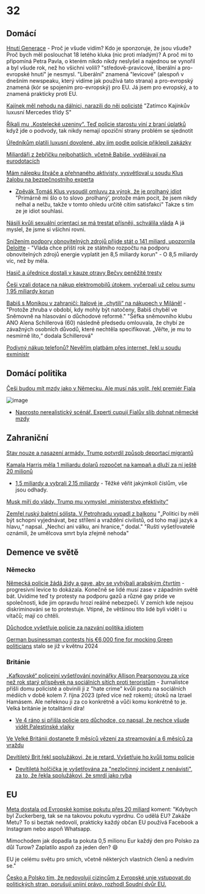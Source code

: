 # 32

## Domácí

[Hnutí Generace](https://hnutigenerace.cz/o-nas/nas-pribeh/) - Proč je všude vidím? Kdo je sponzoruje, že jsou všude? Proč bych měl poslouchat 18 letého kluka (nic proti mladým)? A proč mi to připomíná Petra Pavla, o kterém nikdo nikdy neslyšel a najednou se vynořil a byl všude rok, než ho všichni volili? "středově-pravicové, liberální a pro-evropské hnutí" je nesmysl. "Liberální" znamená "levicové" (alespoň v dnešním newspeaku, který vidíme jak používá tato strana) a pro-evropský znamená (kór se spojením pro-evropský) pro EU. Já jsem pro evropský, a to znamená prakticky proti EU.

[Kajínek měl nehodu na dálnici, narazili do něj policisté](https://www.novinky.cz/clanek/krimi-kajinek-mel-nehodu-na-dalnici-narazili-do-nej-policiste-40497643) "Zatímco Kajínkův luxusní Mercedes třídy S"

[Říkali mu „Kostelecké uzeniny“. Teď policie starostu viní z braní úplatků](https://www.seznamzpravy.cz/clanek/domaci-kauzy-rikali-mu-kostelecke-uzeniny-ted-policie-starostu-vini-z-brani-uplatku-264296) když jde o podvody, tak nikdy nemají opoziční strany problém se sjednotit

[Úředníkům platili luxusní dovolené, aby jim podle policie přiklepli zakázky](https://www.seznamzpravy.cz/clanek/domaci-kauzy-luxusni-zajezdy-a-milionove-zakazky-policie-popsala-novy-pripad-korupce-264401)

[Miliardáři z žebříčku nejbohatších, včetně Babiše, vydělávají na eurodotacích](https://www.novinky.cz/clanek/ekonomika-miliardari-z-zebricku-nejbohatsich-vcetne-babise-vydelavaji-na-eurodotacich-vsima-si-guardian-40496157)

[Mám nálepku štváče a přehnaného aktivisty, vysvětloval u soudu Klus žalobu na bezpečnostního experta](https://www.novinky.cz/clanek/domaci-mam-nalepku-stvace-a-prehnaneho-aktivisty-vysvetloval-u-soudu-klus-zalobu-na-bezpecnostniho-experta-40497195)
  *  [Zpěvák Tomáš Klus vysoudil omluvu za výrok, že je prolhaný idiot](https://www.idnes.cz/zpravy/revue/spolecnost/tomas-klus-zpevak-milan-mikulecky-expert-palestina-izrael-rozsudek.A241115_130937_lidicky_iri) "Primárně mi šlo o to slovo ‚prolhaný‘, protože mám pocit, že jsem nikdy nelhal a nelžu, takže v tomto ohledu určitě cítím satisfakci" Takze s tim ze je idiot souhlasi.

[Násilí kvůli sexuální orientaci se má trestat přísněji, schválila vláda](https://www.novinky.cz/clanek/domaci-nasili-kvuli-sexualni-orientaci-se-ma-trestat-prisneji-schvalila-vlada-40497204) A já myslel, že jsme si všichni rovni.

[Snížením podpory obnovitelných zdrojů přijde stát o 141 miliard, upozornila Deloitte](https://www.novinky.cz/clanek/ekonomika-snizenim-podpory-obnovitelnych-zdroju-prijde-stat-o-141-miliard-upozornila-deloitte-40497113) - "Vláda chce příští rok ze státního rozpočtu na podporu obnovitelných zdrojů energie vyplatit jen 8,5 miliardy korun" - O 8,5 miliardy víc, než by měla.

[Hasič a úřednice dostali v kauze otravy Bečvy peněžité tresty](https://www.novinky.cz/clanek/domaci-hasic-a-urednice-dostali-v-kauze-otravy-becvy-penezite-tresty-40497102#dop_ab_variant=0&dop_id=40497102&dop_req_id=6YzdtFImbAt-202411140831&dop_source_zone_name=novinky.web.nexttoart)

[Češi vzali dotace na nákup elektromobilů útokem, vyčerpali už celou sumu 1,95 miliardy korun](https://www.novinky.cz/clanek/auto-cesi-vzali-dotace-na-nakup-elektromobilu-utokem-vycerpali-uz-celou-sumu-195-miliardy-korun-40497153)

[Babiš s Monikou v zahraničí: Italové je „chytili“ na nákupech v Miláně!](https://www.blesk.cz/clanek/zpravy-politika/799554/babis-s-monikou-v-zahranici-italove-je-chytili-na-nakupech-v-milane.html) - "Protože zhruba v období, kdy mohly být natočeny, Babiš chyběl ve Sněmovně na hlasování o důchodové reformě." "Šéfka sněmovního klubu ANO Alena Schillerová (60) následně předsedu omlouvala, že chybí ze závažných osobních důvodů, které nechtěla specifikovat. „Věřte, je mu to nesmírně líto,“ dodala Schillerová"

[Podivný nákup telefonů? Nevěřím platbám přes internet, řekl u soudu exministr](https://www.idnes.cz/zpravy/domaci/katerina-blazkova-namestkyne-ministerstvo-obrany-mobilni-telefony-lubomir-metnar.A241114_102314_tv-domaci_iri)

## Domácí politika

[Češi budou mít mzdy jako v Německu. Ale musí nás volit, řekl premiér Fiala](https://www.idnes.cz/zpravy/domaci/premier-petr-fiala-mzdy-nemecko-volby-spolu.A241117_131809_domaci_misl)

![image](https://github.com/user-attachments/assets/bacc09a7-6821-471d-9f02-bca7efbb6224)

 * [Naprosto nerealistický scénář. Experti cupují Fialův slib dohnat německé mzdy](https://www.novinky.cz/clanek/ekonomika-naprosto-nerealisticky-scenar-experti-cupuji-fialuv-slib-dohnat-nemecke-mzdy-40497652)


## Zahraniční

[Stav nouze a nasazení armády. Trump potvrdil způsob deportací migrantů](https://www.idnes.cz/zpravy/zahranicni/trump-plan-deportace-armada-nouzovy-stav.A241119_095714_zahranicni_ert)

[Kamala Harris měla 1 miliardu dolarů rozpočet na kampaň a dluží za ní ještě 20 milionů](https://m.economictimes.com/news/international/global-trends/kamala-harris-paid-1-million-to-oprah-winfrey-to-campaign-for-her-report/articleshow/115184191.cms)
 * [1,5 miliardy a vybrali 2,15 miliardy](https://www.seattletimes.com/nation-world/how-kamala-harris-burned-through-1-5-billion-in-15-weeks/) - Těžké věřit jakýmkoli číslům, vše jsou odhady.

[Musk míří do vlády. Trump mu vymyslel „ministerstvo efektivity“](https://www.idnes.cz/zpravy/zahranicni/usa-trump-administrativa-nominace-musk.A241113_061600_zahranicni_vajo)

[Zemřel ruský baletní sólista. V Petrohradu vypadl z balkonu](https://www.novinky.cz/clanek/valka-na-ukrajine-zemrel-rusky-baletni-solista-v-petrohradu-vypadl-z-balkonu-40497681) "„Politici by měli být schopni vyjednávat, bez střílení a vraždění civilistů, od toho mají jazyk a hlavu,“ napsal. „Nechci ani válku, ani hranice,“ dodal." "Ruští vyšetřovatelé oznámili, že umělcova smrt byla zřejmě nehoda"

## Demence ve světě

### Německo

[Německá policie žádá židy a gaye, aby se vyhýbali arabským čtvrtím](https://www.telegraph.co.uk/world-news/2024/11/18/jews-gay-people-hide-identity-arab-areas-germany/) - progresivní levice to dokázala. Konečně se lidé musí zase v západním světě bát. Uvidíme teď ty protesty na podporu gazů a různé gay pride ve společnosti, kde jim opravdu hrozí reálné nebezpečí. V zemích kde nejsou diskriminováni se to protestuje. Vtipné, že většinou tito lidé byli vidět i u vítačů; mají co chtěli.

[Důchodce vyšetřuje policie za nazvání politika idiotem](https://www.ft.com/content/27626fa8-3379-4b69-891d-379401675942)

[German businessman contests his €6,000 fine for mocking Green politicians](https://brusselssignal.eu/2024/03/german-businessman-contests-his-e6000-fine-for-mocking-green-politicians/) stalo se již v květnu 2024

### Británie

[„Kafkovské“ policejní vyšetřování novinářky Allison Pearsonovou za více než rok starý příspěvek na sociálních sítích proti teroristům](https://www.gbnews.com/news/allison-pearson-journalist-kafkaesque-police-investigation-launched-social-media-post) - žurnalistce přišli domu policisté a obvinili ji z "hate crime" kvůli postu na sociálních médiích v době kolem 7. října 2023 (před více než rokem); útoků na Izrael Hamásem. Ale neřeknou ji za co konkrétně a vůči komu konkrétně to je. Velká británie je totalitární díra!
 * [Ve 4 ráno si přišla policie pro důchodce, co napsal, že nechce všude vidět Palestinské vlajky](https://x.com/VividProwess/status/1857442312248267143)

[Ve Velké Británii dostanete 9 měsíců vězení za streamování a 6 měsíců za vraždu](https://x.com/iamyesyouareno/status/1857364514859024523)

[Devítiletý Brit řekl spolužákovi, že je retard. Vyšetřuje ho kvůli tomu policie](https://www.idnes.cz/zpravy/zahranicni/velka-britanie-policie-nenavistne-incidenty-deti.A241115_095801_zahranicni_kha)
 * [Devítiletá holčička je vyšetřována za "nezločinný incident z nenávisti", za to, že řekla spolužákovi, že smrdí jako ryba](https://x.com/visegrad24/status/1857515245251510764)

## EU

[Meta dostala od Evropské komise pokutu přes 20 miliard](https://www.novinky.cz/clanek/ekonomika-meta-dostala-od-evropske-komise-pokutu-pres-20-miliard-40497313) koment: "Kdybych byl Zuckerberg, tak se na takovou pokutu vyprdnu. Co udělá EU? Zakáže Metu? To si beztak nedovolí, prakticky každý občan EU používá Facebook a Instagram nebo aspoň Whatsapp.

Mimochodem jak dopadla ta pokuta 0,5 milionu Eur každý den pro Polsko za důl Turow? Zaplatilo aspoň za jeden den? 😄

EU je celému světu pro smích, včetně některých vlastních členů a nedivím se."

[Česko a Polsko tím, že nedovolují cizincům z Evropské unie vstupovat do politických stran, porušují unijní právo, rozhodl Soudní dvůr EU.](https://x.com/CT24zive/status/1858806832552083533)
